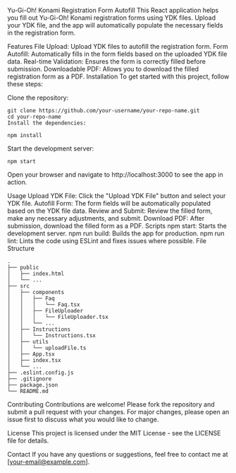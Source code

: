 Yu-Gi-Oh! Konami Registration Form Autofill
This React application helps you fill out Yu-Gi-Oh! Konami registration forms using YDK files. Upload your YDK file, and the app will automatically populate the necessary fields in the registration form.

Features
File Upload: Upload YDK files to autofill the registration form.
Form Autofill: Automatically fills in the form fields based on the uploaded YDK file data.
Real-time Validation: Ensures the form is correctly filled before submission.
Downloadable PDF: Allows you to download the filled registration form as a PDF.
Installation
To get started with this project, follow these steps:

Clone the repository:

```
git clone https://github.com/your-username/your-repo-name.git
cd your-repo-name
Install the dependencies:
```
```
npm install
```
Start the development server:
```
npm start
```
Open your browser and navigate to http://localhost:3000 to see the app in action.

Usage
Upload YDK File: Click the "Upload YDK File" button and select your YDK file.
Autofill Form: The form fields will be automatically populated based on the YDK file data.
Review and Submit: Review the filled form, make any necessary adjustments, and submit.
Download PDF: After submission, download the filled form as a PDF.
Scripts
npm start: Starts the development server.
npm run build: Builds the app for production.
npm run lint: Lints the code using ESLint and fixes issues where possible.
File Structure
```
.
├── public
│   ├── index.html
│   └── ...
├── src
│   ├── components
│   │   ├── Faq
│   │   │   └── Faq.tsx
│   │   ├── FileUploader
│   │   │   └── FileUploader.tsx
│   │   └── ...
│   ├── Instructions
│   │   └── Instructions.tsx
│   ├── utils
│   │   └── uploadFile.ts
│   ├── App.tsx
│   ├── index.tsx
│   └── ...
├── .eslint.config.js
├── .gitignore
├── package.json
└── README.md
```
Contributing
Contributions are welcome! Please fork the repository and submit a pull request with your changes. For major changes, please open an issue first to discuss what you would like to change.

License
This project is licensed under the MIT License - see the LICENSE file for details.

Contact
If you have any questions or suggestions, feel free to contact me at [your-email@example.com].